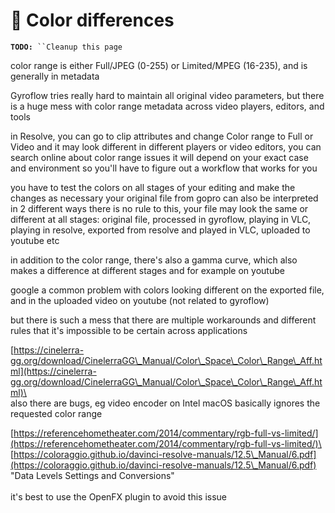 # 🎨 Color differences

**`TODO:`**` ``Cleanup this page`

color range is either Full/JPEG (0-255) or Limited/MPEG (16-235), and is generally in metadata&#x20;

Gyroflow tries really hard to maintain all original video parameters, but there is a huge mess with color range metadata across video players, editors, and tools&#x20;

in Resolve, you can go to clip attributes and change Color range to Full or Video and it may look different in different players or video editors, you can search online about color range issues it will depend on your exact case and environment so you'll have to figure out a workflow that works for you

you have to test the colors on all stages of your editing and make the changes as necessary your original file from gopro can also be interpreted in 2 different ways there is no rule to this, your file may look the same or different at all stages: original file, processed in gyroflow, playing in VLC, playing in resolve, exported from resolve and played in VLC, uploaded to youtube etc&#x20;

in addition to the color range, there's also a gamma curve, which also makes a difference at different stages and for example on youtube&#x20;

google a common problem with colors looking different on the exported file, and in the uploaded video on youtube (not related to gyroflow)

but there is such a mess that there are multiple workarounds and different rules that it's impossible to be certain across applications

[https://cinelerra-gg.org/download/CinelerraGG\_Manual/Color\_Space\_Color\_Range\_Aff.html](https://cinelerra-gg.org/download/CinelerraGG\_Manual/Color\_Space\_Color\_Range\_Aff.html)\
\
also there are bugs, eg video encoder on Intel macOS basically ignores the requested color range

[https://referencehometheater.com/2014/commentary/rgb-full-vs-limited/](https://referencehometheater.com/2014/commentary/rgb-full-vs-limited/)\
\
[https://coloraggio.github.io/davinci-resolve-manuals/12.5\_Manual/6.pdf](https://coloraggio.github.io/davinci-resolve-manuals/12.5\_Manual/6.pdf) "Data Levels Settings and Conversions"\
\
it's best to use the OpenFX plugin to avoid this issue
